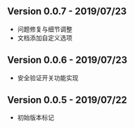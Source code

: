 ## Version 0.0.7 - 2019/07/23
- 问题修复与细节调整
- 文档添加自定义选项

## Version 0.0.6 - 2019/07/23
- 安全验证开关功能实现

## Version 0.0.5 - 2019/07/22
- 初始版本标记
